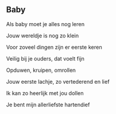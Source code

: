 ## Baby

Als baby moet je alles nog leren

Jouw wereldje is nog zo klein

Voor zoveel dingen zijn er eerste keren

Veilig bij je ouders, dat voelt fijn

Opduwen, kruipen, omrollen

Jouw eerste lachje, zo vertederend en lief

Ik kan zo heerlijk met jou dollen

Je bent mijn allerliefste hartendief
